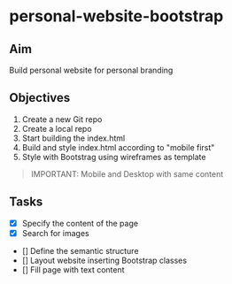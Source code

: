 # personal-website-bootstrap

## Aim
Build personal website for personal branding

## Objectives

1. Create a new Git repo 
2. Create a local repo
3. Start building the index.html
4. Build and style index.html according to "mobile first"
5. Style with Bootstrag using wireframes as template

>IMPORTANT: Mobile and Desktop with same content

## Tasks
- [x] Specify the content of the page
- [x] Search for images 
- [] Define the semantic structure
- [] Layout website inserting Bootstrap classes
- [] Fill page with text content


